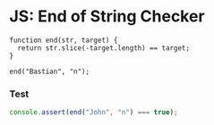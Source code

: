 # JS: End of String Checker

```
function end(str, target) {
  return str.slice(-target.length) == target;
}

end("Bastian", "n");
```

### Test
```js
console.assert(end("John", "n") === true);
```